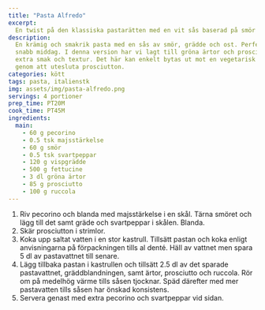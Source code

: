 ```yaml
---
title: "Pasta Alfredo"
excerpt:
  En twist på den klassiska pastarätten med en vit sås baserad på smör och ost.
description:
  En krämig och smakrik pasta med en sås av smör, grädde och ost. Perfekt för en
  snabb middag. I denna version har vi lagt till gröna ärtor och prosciutto för
  extra smak och textur. Det här kan enkelt bytas ut mot en vegetarisk variant
  genom att utesluta prosciutton.
categories: kött
tags: pasta, italienstk
img: assets/img/pasta-alfredo.png
servings: 4 portioner
prep_time: PT20M
cook_time: PT45M
ingredients:
  main:
    - 60 g pecorino
    - 0.5 tsk majsstärkelse
    - 60 g smör
    - 0.5 tsk svartpeppar
    - 120 g vispgrädde
    - 500 g fettucine
    - 3 dl gröna ärtor
    - 85 g prosciutto
    - 100 g ruccola
---
```


1. Riv pecorino och blanda med majsstärkelse i en skål. Tärna smöret och lägg
   till det samt gräde och svartpeppar i skålen. Blanda.
2. Skär prosciutton i strimlor.
3. Koka upp saltat vatten i en stor kastrull. Tillsätt pastan och koka enligt
   anvisningarna på förpackningen tills al denté. Häll av vattnet men spara 5 dl
   av pastavattnet till senare.
4. Lägg tillbaka pastan i kastrullen och tillsätt 2.5 dl av det sparade
   pastavattnet, gräddblandningen, samt ärtor, prosciutto och ruccola. Rör om på
   medelhög värme tills såsen tjocknar. Späd därefter med mer pastavatten tills
   såsen har önskad konsistens.
5. Servera genast med extra pecorino och svartpeppar vid sidan.

